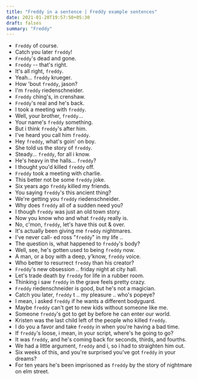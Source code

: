 ```yaml
---
title: "Freddy in a sentence | Freddy example sentences"
date: 2021-01-20T19:57:50+05:30
draft: falses
summary: "Freddy"
---
```

- `Freddy` of course.
- Catch you later `freddy`!
- `Freddy`'s dead and gone.
- `Freddy` -- that's right.
- It's all right, `freddy`.
- Yeah... `freddy` krueger.
- How 'bout `freddy`, jason?
- I'm `freddy` riedenschneider.
- `Freddy` ching's, in crenshaw.
- `Freddy`'s real and he's back.
- I took a meeting with `freddy`.
- Well, your brother, `freddy`...
- Your name's `freddy` something.
- But i think `freddy`'s after him.
- I've heard you call him `freddy`.
- Hey `freddy`, what's goin' on boy.
- She told us the story of `freddy`.
- Steady... `freddy`, for all i know.
- He's heavy in the halls... `freddy`?
- I thought you'd killed `freddy` off.
- `Freddy` took a meeting with charlie.
- This better not be some `freddy` joke.
- Six years ago `freddy` killed my friends.
- You saying `freddy`'s this ancient thing?
- We're getting you `freddy` riedenschneider.
- Why does `freddy` all of a sudden need you?
- I though `freddy` was just an old town story.
- Now you know who and what `freddy` really is.
- No, c'mon, `freddy`, let's have this out & over.
- It's actually been giving me `freddy` nightmares.
- I've never call- ed ross "`freddy`" in my life ..
- The question is, what happened to `freddy`'s body?
- Well, see, he's gotten used to being `freddy` now.
- A man, or a boy with a deep, y'know, `freddy` voice.
- Who better to resurrect `freddy` than his creator?
- `Freddy`'s new obsession .. friday night at city hall.
- Let's trade death by `freddy` for life in a rubber room.
- Thinking i saw `freddy` in the grave feels pretty crazy.
- `Freddy` riedenschneider is good, but he's not a magician.
- Catch you later, `freddy` t .. my pleasure .. who's popeye?
- I mean, i asked `freddy` if he wants a different bodyguard.
- Maybe `freddy` can't get to new kids without someone like me.
- Someone `freddy`'s got to get by before he can enter our world.
- Kristen was the last child left of the people who killed `freddy`.
- I do you a favor and take `freddy` in when you're having a bad time.
- If `freddy`'s loose, i mean, in your script, where's he going to go?
- It was `freddy`, and he's coming back for seconds, thirds, and fourths.
- We had a little argument, `freddy` and i, so i had to straighten him out.
- Six weeks of this, and you're surprised you've got `freddy` in your dreams?
- For ten years he's been imprisoned as `freddy` by the story of nightmare on elm street.
                 
